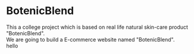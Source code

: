 # BotenicBlend

This a college project which is based on real life natural skin-care product "BotenicBlend".
<br>
We are going to build a E-commerce website named "BotenicBlend".
<br>
hello
